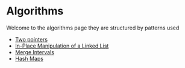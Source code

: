# Algorithms 

Welcome to the algorithms page they are structured by patterns used 

- [Two pointers](./src/main/java/ro/alexil/algorithms/twopointers/README.md)
- [In-Place Manipulation of a Linked List](./src/main/java/ro/alexil/algorithms/linkedlist/README.md)
- [Merge Intervals](./src/main/java/ro/alexil/algorithms/mergeintervals/README.md)
- [Hash Maps](./src/main/java/ro/alexil/algorithms/hashmaps/README.md)

  
